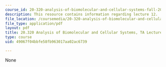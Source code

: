 ```yaml
---
course_id: 20-320-analysis-of-biomolecular-and-cellular-systems-fall-2012
description: This resource contains information regarding lecture 12.
file_location: /coursemedia/20-320-analysis-of-biomolecular-and-cellular-systems-fall-2012/49067f04bbfe58fb963017aa02ac6739_MIT20_320F12_Lecture12.pdf
file_type: application/pdf
layout: pdf
title: 20.320 Analysis of Biomolecular and Cellular Systems, TA Lecture Note 12
type: course
uid: 49067f04bbfe58fb963017aa02ac6739

---
```

None